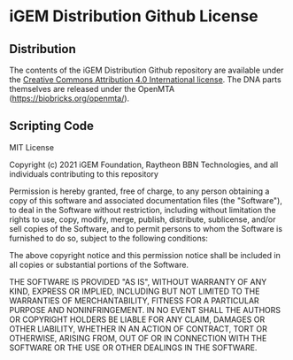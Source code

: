 # iGEM Distribution Github License

## Distribution
The contents of the iGEM Distribution Github repository are available under the [Creative Commons Attribution 4.0 International license](https://creativecommons.org/licenses/by/4.0/).
The DNA parts themselves are released under the OpenMTA (https://biobricks.org/openmta/).

## Scripting Code 
MIT License

Copyright (c) 2021 iGEM Foundation, Raytheon BBN Technologies, and all individuals contributing to this repository

Permission is hereby granted, free of charge, to any person obtaining a copy of this software and associated documentation files (the "Software"), to deal in the Software without restriction, including without limitation the rights to use, copy, modify, merge, publish, distribute, sublicense, and/or sell copies of the Software, and to permit persons to whom the Software is furnished to do so, subject to the following conditions:

The above copyright notice and this permission notice shall be included in all copies or substantial portions of the Software.

THE SOFTWARE IS PROVIDED "AS IS", WITHOUT WARRANTY OF ANY KIND, EXPRESS OR IMPLIED, INCLUDING BUT NOT LIMITED TO THE WARRANTIES OF MERCHANTABILITY, FITNESS FOR A PARTICULAR PURPOSE AND NONINFRINGEMENT. IN NO EVENT SHALL THE AUTHORS OR COPYRIGHT HOLDERS BE LIABLE FOR ANY CLAIM, DAMAGES OR OTHER LIABILITY, WHETHER IN AN ACTION OF CONTRACT, TORT OR OTHERWISE, ARISING FROM, OUT OF OR IN CONNECTION WITH THE SOFTWARE OR THE USE OR OTHER DEALINGS IN THE SOFTWARE.


